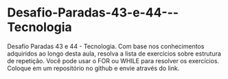 # Desafio-Paradas-43-e-44---Tecnologia
Desafio Paradas 43 e 44 - Tecnologia.
Com base nos conhecimentos adquiridos ao longo desta aula, resolva a lista de exercícios sobre estrutura de repetição. Você pode usar o FOR ou WHILE para resolver os exercícios. Coloque em um repositório no github e envie através do link.
